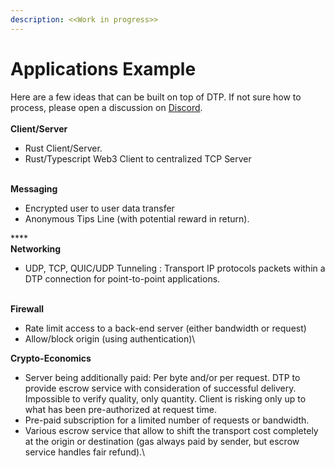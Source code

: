```yaml
---
description: <<Work in progress>>
---
```


# Applications Example

Here are a few ideas that can be built on top of DTP. If not sure how to process, please open a discussion on [Discord](https://discord.gg/Erb6SwsVbH).\
\
**Client/Server**

* Rust Client/Server.
* Rust/Typescript Web3 Client to centralized TCP Server

\
**Messaging**

* Encrypted user to user data transfer&#x20;
* Anonymous Tips Line (with potential reward in return).

****\
**Networking**

* UDP, TCP, QUIC/UDP Tunneling : Transport IP protocols packets within a DTP connection for point-to-point applications.

\
**Firewall**

* Rate limit access to a back-end server (either bandwidth or request)
* Allow/block origin (using authentication)\


**Crypto-Economics**

* Server being additionally paid: Per byte and/or per request. DTP to provide escrow service with consideration of successful delivery. Impossible to verify quality, only quantity. Client is risking only up to what has been pre-authorized at request time.
* Pre-paid subscription for a limited number of requests or bandwidth.
* Various escrow service that allow to shift the transport cost completely at the origin or destination (gas always paid by sender, but escrow service handles fair refund).\
